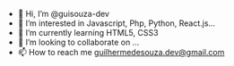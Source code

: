 - 👋 Hi, I’m @guisouza-dev
- 👀 I’m interested in Javascript, Php, Python, React.js...
- 🌱 I’m currently learning HTML5, CSS3
- 💞️ I’m looking to collaborate on ...
- 📫 How to reach me guilhermedesouza.dev@gmail.com

<!---
guisouza-dev/guisouza-dev is a ✨ special ✨ repository because its `README.md` (this file) appears on your GitHub profile.
You can click the Preview link to take a look at your changes.
--->
